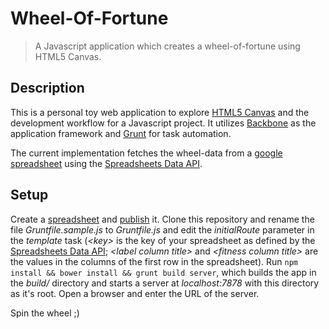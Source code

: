 # Wheel-Of-Fortune

>A Javascript application which creates a wheel-of-fortune using HTML5 Canvas.

## Description
This is a personal toy web application to explore [HTML5 Canvas](http://diveintohtml5.info/canvas.html) and the development workflow for a Javascript project. It utilizes [Backbone](backbonejs.org) as the application framework and [Grunt](http://gruntjs.com/) for task automation.

The current implementation fetches the wheel-data from a [google spreadsheet](https://docs.google.com/spreadsheets) using the [Spreadsheets Data API](https://developers.google.com/gdata/samples/spreadsheet_sample).

## Setup
Create a [spreadsheet](https://docs.google.com/spreadsheets) and [publish](https://support.google.com/docs/answer/37579?hl=en) it. Clone this repository and rename the file *Gruntfile.sample.js* to *Gruntfile.js* and edit the *initialRoute* parameter in the *template* task (*\<key\>* is the key of your spreadsheet as defined by the [Spreadsheets Data API](https://developers.google.com/gdata/samples/spreadsheet_sample); *\<label column title\>* and *\<fitness column title\>* are the values in the columns of the first row in the spreadsheet). Run ```npm install && bower install && grunt build server```, which builds the app in the *build/* directory and starts a server at *localhost:7878* with this directory as it's root. Open a browser and enter the URL of the server.

Spin the wheel ;)